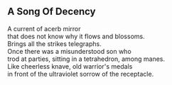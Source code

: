 A Song Of Decency
-----------------
A current of acerb mirror  
that does not know why it flows and blossoms.  
Brings all the strikes telegraphs.  
Once there was a misunderstood son who  
trod at parties, sitting in a tetrahedron, among manes.  
Like cheerless knave, old warrior's medals  
in front of the ultraviolet sorrow of the receptacle.  
